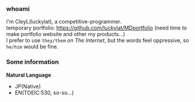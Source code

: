 ### whoami

I'm CleyL(luckylat), a competitive-programmer.  
temporary portfolio: https://github.com/luckylat/MDportfolio (need time to make portfolio website and other my products...)  
I prefer to use `they/them` *on The Internet*, but the words feel oppressive, so `he/him` would be fine.

### Some information
**Natural Language**   
- JP(Native)  
- EN(TOEIC:530, so-so...)  

<!--
**luckylat/luckylat** is a ✨ _special_ ✨ repository because its `README.md` (this file) appears on your GitHub profile.

Here are some ideas to get you started:

- 🔭 I’m currently working on ...
- 🌱 I’m currently learning ...
- 👯 I’m looking to collaborate on ...
- 🤔 I’m looking for help with ...
- 💬 Ask me about ...
- 📫 How to reach me: ...
- 😄 Pronouns: ...
- ⚡ Fun fact: ...
-->
